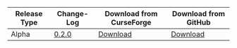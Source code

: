 Release Type | Change-Log | Download from CurseForge | Download from GitHub
----------|---------|-------|-------
Alpha | [0.2.0](https://github.com/TeamCstudios/CStudiosMod2/releases/tag/v0.2.0) | [Download](https://minecraft.curseforge.com/projects/cstudiosmod/files/2534620/download) | [Download](https://github.com/TeamCstudios/CStudiosMod2/raw/v0.2.0/builds/alpha-builds/cstudiosmod2_0.2.0.jar)
